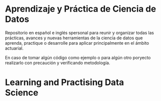 # Aprendizaje y Práctica de Ciencia de Datos
Repositorio en español e inglés spersonal para reunir y organizar todas las prácticas, avances y nuevas herramientas de la ciencia de datos que aprenda, practique o desarrolle para aplicar principalmente en el ámbito actuarial.

En caso de tomar algún código como ejemplo o para algún otro poryecto realizarlo con precaución y verificando metodología.

# Learning and Practising Data Science


